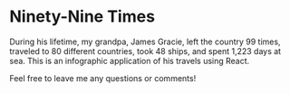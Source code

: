 # Ninety-Nine Times

During his lifetime, my grandpa, James Gracie, left the country 99 times, traveled to 80 different countries, took 48 ships, and spent 1,223 days at sea. This is an infographic application of his travels using React.

Feel free to leave me any questions or comments!